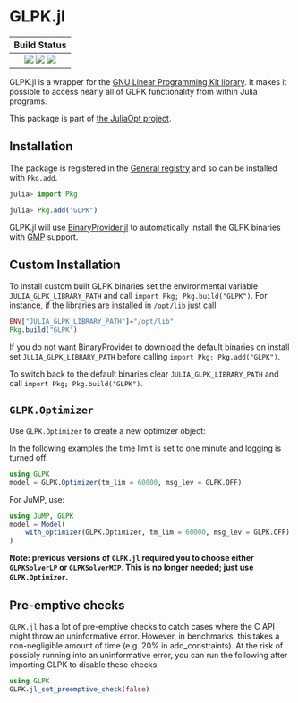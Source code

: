 #  GLPK.jl

| **Build Status**                                                                                    |
|:---------------------------------------------------------------------------------------------------:|
| [![][travis-img]][travis-url] [![][appveyor-img]][appveyor-url] [![][coveralls-img]][coveralls-url] |


GLPK.jl is a wrapper for the [GNU Linear Programming Kit library](http://www.gnu.org/software/glpk).
It makes it possible to access nearly all of GLPK functionality from within Julia programs.

This package is part of [the JuliaOpt project](http://www.juliaopt.org/).

## Installation

The package is registered in the [General registry](https://github.com/JuliaRegistries/General/) and so can be installed with `Pkg.add`.

```julia
julia> import Pkg

julia> Pkg.add("GLPK")
```

GLPK.jl will use [BinaryProvider.jl](https://github.com/JuliaPackaging/BinaryProvider.jl) to automatically install the GLPK binaries with [GMP](https://gmplib.org) support.

## Custom Installation

To install custom built GLPK binaries set the environmental variable `JULIA_GLPK_LIBRARY_PATH` and call `import Pkg; Pkg.build("GLPK")`. For instance, if the libraries are installed in `/opt/lib` just call
```julia
ENV["JULIA_GLPK_LIBRARY_PATH"]="/opt/lib"
Pkg.build("GLPK")
```

If you do not want BinaryProvider to download the default binaries on install set  `JULIA_GLPK_LIBRARY_PATH`  before calling `import Pkg; Pkg.add("GLPK")`.

To switch back to the default binaries clear `JULIA_GLPK_LIBRARY_PATH` and call `import Pkg; Pkg.build("GLPK")`.

## `GLPK.Optimizer`

Use `GLPK.Optimizer` to create a new optimizer object:

In the following examples the time limit is set to one minute and logging is turned off.
```julia
using GLPK
model = GLPK.Optimizer(tm_lim = 60000, msg_lev = GLPK.OFF)
```
For JuMP, use:
```julia
using JuMP, GLPK
model = Model(
    with_optimizer(GLPK.Optimizer, tm_lim = 60000, msg_lev = GLPK.OFF)
)
```

**Note: previous versions of `GLPK.jl` required you to choose either `GLPKSolverLP` or `GLPKSolverMIP`. This is no longer needed; just use `GLPK.Optimizer`.**

## Pre-emptive checks

`GLPK.jl` has a lot of pre-emptive checks to catch cases where the C API might
throw an uninformative error. However, in benchmarks, this takes a
non-negligible amount of time (e.g. 20% in add_constraints). At the risk of
possibly running into an uninformative error, you can run the following after
importing GLPK to disable these checks:
```julia
using GLPK
GLPK.jl_set_preemptive_check(false)
```

[travis-img]: https://api.travis-ci.org/JuliaOpt/GLPK.jl.svg?branch=master
[travis-url]: https://travis-ci.org/JuliaOpt/GLPK.jl

[appveyor-img]: https://ci.appveyor.com/api/projects/status/4t5e2dir3gp7fb6h?svg=true
[appveyor-url]: https://ci.appveyor.com/project/JuliaOpt/glpk-jl

[coveralls-img]: https://img.shields.io/coveralls/JuliaOpt/GLPK.jl.svg
[coveralls-url]: https://coveralls.io/r/JuliaOpt/GLPK.jl
